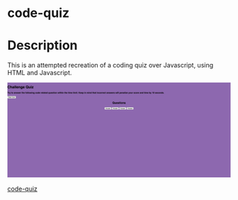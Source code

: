 # code-quiz

# Description
This is an attempted recreation of a coding quiz over Javascript, using HTML and Javascript.

![Portfolio Site](./assets/images/screenshot.png)

[code-quiz](https://bennsantos20.github.io/code-quiz/)